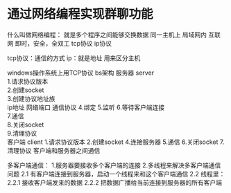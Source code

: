 
# 通过网络编程实现群聊功能

什么叫做网络编程：
	就是多个程序之间能够交换数据
	同一主机上      局域网内      互联网
即时，安全，全双工   tcp协议      ip协议  

tcp协议：通信的方式
ip：就是地址  用来区分主机  

windows操作系统上用TCP协议  bs架构 
	服务器  server                
	1.请求协议版本					
	2.创建socket					
	3.创建协议地址族				
		ip地址
		网络端口
		通信协议
	4.绑定
	5.监听
	6.等待客户端连接				
	7.通信						
	8.关闭socket					
	9.清理协议					
客户端 client
1.请求协议版本
2.创建socket 
4.连接服务器
5.通信
6.关闭socket
7.清理协议
客户端和服务器之间通信

多客户端通信：
	1.服务器要接收多个客户端的连接
	2.多线程来解决多客户端通信问题
		2.1 有客户端连接到服务器，启动一个线程来和这个客户端通信
		2.2 线程里：
			2.2.1 接收客户端发来的数据
			2.2.2 把数据广播给当前连接到服务器的所有客户端
